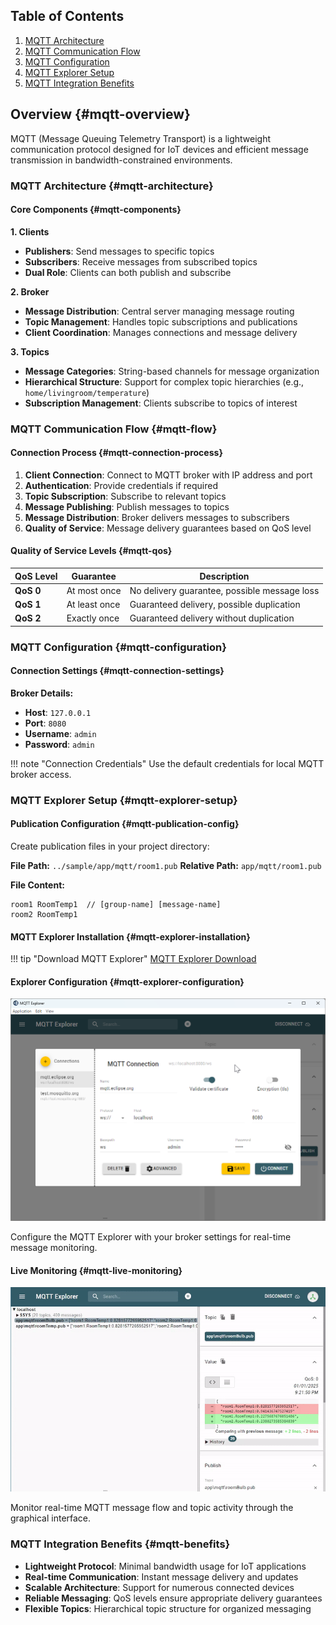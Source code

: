 
## Table of Contents

1. [MQTT Architecture](#mqtt-architecture)
2. [MQTT Communication Flow](#mqtt-flow)
3. [MQTT Configuration](#mqtt-configuration)
4. [MQTT Explorer Setup](#mqtt-explorer-setup)
5. [MQTT Integration Benefits](#mqtt-benefits)

## Overview {#mqtt-overview}

MQTT (Message Queuing Telemetry Transport) is a lightweight communication protocol designed for IoT devices and efficient message transmission in bandwidth-constrained environments.

### MQTT Architecture {#mqtt-architecture}

#### Core Components {#mqtt-components}

**1. Clients**
- **Publishers**: Send messages to specific topics
- **Subscribers**: Receive messages from subscribed topics
- **Dual Role**: Clients can both publish and subscribe

**2. Broker**
- **Message Distribution**: Central server managing message routing
- **Topic Management**: Handles topic subscriptions and publications
- **Client Coordination**: Manages connections and message delivery

**3. Topics**
- **Message Categories**: String-based channels for message organization
- **Hierarchical Structure**: Support for complex topic hierarchies (e.g., `home/livingroom/temperature`)
- **Subscription Management**: Clients subscribe to topics of interest

### MQTT Communication Flow {#mqtt-flow}

#### Connection Process {#mqtt-connection-process}

1. **Client Connection**: Connect to MQTT broker with IP address and port
2. **Authentication**: Provide credentials if required
3. **Topic Subscription**: Subscribe to relevant topics
4. **Message Publishing**: Publish messages to topics
5. **Message Distribution**: Broker delivers messages to subscribers
6. **Quality of Service**: Message delivery guarantees based on QoS level

#### Quality of Service Levels {#mqtt-qos}

| QoS Level | Guarantee | Description |
|-----------|-----------|-------------|
| **QoS 0** | At most once | No delivery guarantee, possible message loss |
| **QoS 1** | At least once | Guaranteed delivery, possible duplication |
| **QoS 2** | Exactly once | Guaranteed delivery without duplication |

### MQTT Configuration {#mqtt-configuration}

#### Connection Settings {#mqtt-connection-settings}

**Broker Details:**
- **Host**: `127.0.0.1`
- **Port**: `8080`
- **Username**: `admin`
- **Password**: `admin`

!!! note "Connection Credentials"
    Use the default credentials for local MQTT broker access.

### MQTT Explorer Setup {#mqtt-explorer-setup}

#### Publication Configuration {#mqtt-publication-config}

Create publication files in your project directory:

**File Path:** `../sample/app/mqtt/room1.pub`
**Relative Path:** `app/mqtt/room1.pub`

**File Content:**
```
room1 RoomTemp1  // [group-name] [message-name]
room2 RoomTemp1
```

#### MQTT Explorer Installation {#mqtt-explorer-installation}

!!! tip "Download MQTT Explorer"
    [MQTT Explorer Download](https://mqtt-explorer.com/)

#### Explorer Configuration {#mqtt-explorer-configuration}

![MQTT Explorer Login](img/mosquitto_login.png)

Configure the MQTT Explorer with your broker settings for real-time message monitoring.

#### Live Monitoring {#mqtt-live-monitoring}

![MQTT Live View](img/mqtt_view.gif)

Monitor real-time MQTT message flow and topic activity through the graphical interface.

### MQTT Integration Benefits {#mqtt-benefits}

- **Lightweight Protocol**: Minimal bandwidth usage for IoT applications
- **Real-time Communication**: Instant message delivery and updates
- **Scalable Architecture**: Support for numerous connected devices
- **Reliable Messaging**: QoS levels ensure appropriate delivery guarantees
- **Flexible Topics**: Hierarchical topic structure for organized messaging 
